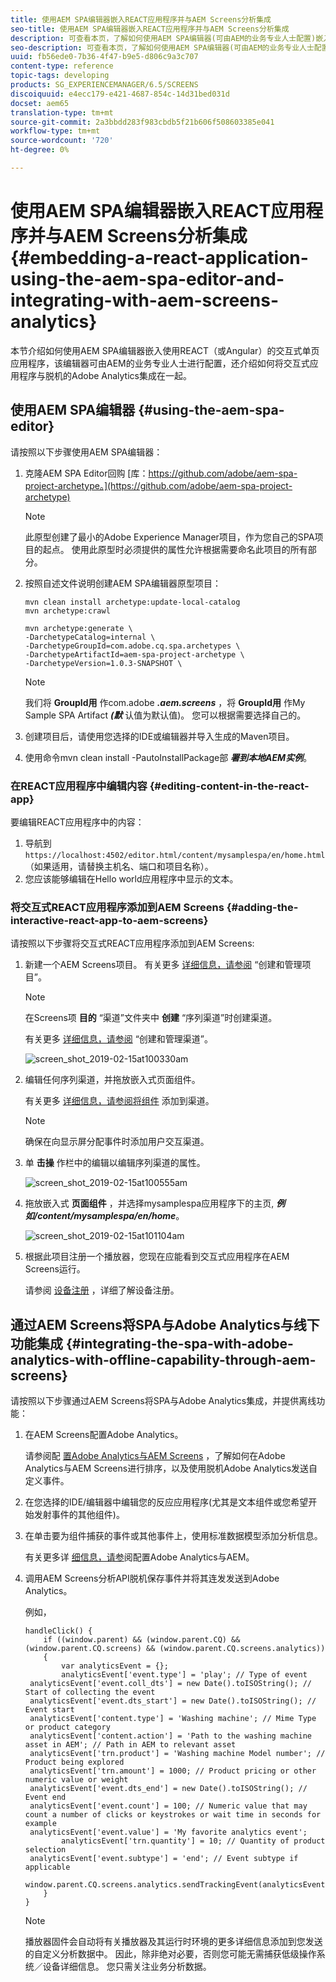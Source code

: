 ```yaml
---
title: 使用AEM SPA编辑器嵌入REACT应用程序并与AEM Screens分析集成
seo-title: 使用AEM SPA编辑器嵌入REACT应用程序并与AEM Screens分析集成
description: 可查看本页，了解如何使用AEM SPA编辑器(可由AEM的业务专业人士配置)嵌入使用REACT（或Angular）的交互式单页应用程序，以及如何将交互式应用程序与脱机Adobe Analytics集成。
seo-description: 可查看本页，了解如何使用AEM SPA编辑器(可由AEM的业务专业人士配置)嵌入使用REACT（或Angular）的交互式单页应用程序，以及如何将交互式应用程序与脱机Adobe Analytics集成。
uuid: fb56ede0-7b36-4f47-b9e5-d806c9a3c707
content-type: reference
topic-tags: developing
products: SG_EXPERIENCEMANAGER/6.5/SCREENS
discoiquuid: e4ecc179-e421-4687-854c-14d31bed031d
docset: aem65
translation-type: tm+mt
source-git-commit: 2a3bbdd283f983cbdb5f21b606f508603385e041
workflow-type: tm+mt
source-wordcount: '720'
ht-degree: 0%

---
```



# 使用AEM SPA编辑器嵌入REACT应用程序并与AEM Screens分析集成 {#embedding-a-react-application-using-the-aem-spa-editor-and-integrating-with-aem-screens-analytics}

本节介绍如何使用AEM SPA编辑器嵌入使用REACT（或Angular）的交互式单页应用程序，该编辑器可由AEM的业务专业人士进行配置，还介绍如何将交互式应用程序与脱机的Adobe Analytics集成在一起。

## 使用AEM SPA编辑器 {#using-the-aem-spa-editor}

请按照以下步骤使用AEM SPA编辑器：

1. 克隆AEM SPA Editor回购 [库：https://github.com/adobe/aem-spa-project-archetype。](https://github.com/adobe/aem-spa-project-archetype)

   >[!NOTE]
   >
   >此原型创建了最小的Adobe Experience Manager项目，作为您自己的SPA项目的起点。 使用此原型时必须提供的属性允许根据需要命名此项目的所有部分。

1. 按照自述文件说明创建AEM SPA编辑器原型项目：

   ```
   mvn clean install archetype:update-local-catalog
   mvn archetype:crawl
   
   mvn archetype:generate \
   -DarchetypeCatalog=internal \
   -DarchetypeGroupId=com.adobe.cq.spa.archetypes \
   -DarchetypeArtifactId=aem-spa-project-archetype \
   -DarchetypeVersion=1.0.3-SNAPSHOT \
   ```

   >[!NOTE]
   >
   >我们将 **GroupId用** 作com.adobe ***.aem.screens*** ，将 **GroupId用** 作My Sample SPA Artifact ***(默*** 认值为默认值)。 您可以根据需要选择自己的。

1. 创建项目后，请使用您选择的IDE或编辑器并导入生成的Maven项目。
1. 使用命令mvn clean install -PautoInstallPackage部 ***署到本地AEM实例***。

### 在REACT应用程序中编辑内容 {#editing-content-in-the-react-app}

要编辑REACT应用程序中的内容：

1. 导航到 `https://localhost:4502/editor.html/content/mysamplespa/en/home.html` （如果适用，请替换主机名、端口和项目名称）。
1. 您应该能够编辑在Hello world应用程序中显示的文本。

### 将交互式REACT应用程序添加到AEM Screens {#adding-the-interactive-react-app-to-aem-screens}

请按照以下步骤将交互式REACT应用程序添加到AEM Screens:

1. 新建一个AEM Screens项目。 有关更多 [详细信息，请参阅](creating-a-screens-project.md) “创建和管理项目”。

   >[!NOTE]
   >
   >在Screens项 **目的** “渠道”文件夹中 **创建** “序列渠道”时创建渠道。
   >
   >
   >有关更多 [详细信息，请参阅](managing-channels.md) “创建和管理渠道”。

   ![screen_shot_2019-02-15at100330am](assets/screen_shot_2019-02-15at100330am.png)

1. 编辑任何序列渠道，并拖放嵌入式页面组件。

   有关更多 [详细信息，请参阅将组件](adding-components-to-a-channel.md) 添加到渠道。

   >[!NOTE]
   >
   >确保在向显示屏分配事件时添加用户交互渠道。

1. 单 **击操** 作栏中的编辑以编辑序列渠道的属性。

   ![screen_shot_2019-02-15at100555am](assets/screen_shot_2019-02-15at100555am.png)

1. 拖放嵌入式 **页面组件** ，并选择mysamplespa应用程序下的主页, ***例如/content/mysamplespa/en/home***。

   ![screen_shot_2019-02-15at101104am](assets/screen_shot_2019-02-15at101104am.png)

1. 根据此项目注册一个播放器，您现在应能看到交互式应用程序在AEM Screens运行。

   请参阅 [设备注册](device-registration.md) ，详细了解设备注册。

## 通过AEM Screens将SPA与Adobe Analytics与线下功能集成 {#integrating-the-spa-with-adobe-analytics-with-offline-capability-through-aem-screens}

请按照以下步骤通过AEM Screens将SPA与Adobe Analytics集成，并提供离线功能：

1. 在AEM Screens配置Adobe Analytics。

   请参阅配 [置Adobe Analytics与AEM Screens](configuring-adobe-analytics-aem-screens.md) ，了解如何在Adobe Analytics与AEM Screens进行排序，以及使用脱机Adobe Analytics发送自定义事件。

1. 在您选择的IDE/编辑器中编辑您的反应应用程序(尤其是文本组件或您希望开始发射事件的其他组件)。
1. 在单击要为组件捕获的事件或其他事件上，使用标准数据模型添加分析信息。

   有关更多详 [细信息，请参](configuring-adobe-analytics-aem-screens.md)阅配置Adobe Analytics与AEM。

1. 调用AEM Screens分析API脱机保存事件并将其连发发送到Adobe Analytics。

   例如，

   ```
   handleClick() {
       if ((window.parent) && (window.parent.CQ) && (window.parent.CQ.screens) && (window.parent.CQ.screens.analytics))
       {
           var analyticsEvent = {};
           analyticsEvent['event.type'] = 'play'; // Type of event
    analyticsEvent['event.coll_dts'] = new Date().toISOString(); // Start of collecting the event
    analyticsEvent['event.dts_start'] = new Date().toISOString(); // Event start
    analyticsEvent['content.type'] = 'Washing machine'; // Mime Type or product category
    analyticsEvent['content.action'] = 'Path to the washing machine asset in AEM'; // Path in AEM to relevant asset
    analyticsEvent['trn.product'] = 'Washing machine Model number'; // Product being explored
    analyticsEvent['trn.amount'] = 1000; // Product pricing or other numeric value or weight
    analyticsEvent['event.dts_end'] = new Date().toISOString(); // Event end
    analyticsEvent['event.count'] = 100; // Numeric value that may count a number of clicks or keystrokes or wait time in seconds for example
    analyticsEvent['event.value'] = 'My favorite analytics event';
           analyticsEvent['trn.quantity'] = 10; // Quantity of product selection
    analyticsEvent['event.subtype'] = 'end'; // Event subtype if applicable
    window.parent.CQ.screens.analytics.sendTrackingEvent(analyticsEvent);
       }
   }
   ```

   >[!NOTE]
   >
   >播放器固件会自动将有关播放器及其运行时环境的更多详细信息添加到您发送的自定义分析数据中。 因此，除非绝对必要，否则您可能无需捕获低级操作系统／设备详细信息。 您只需关注业务分析数据。

